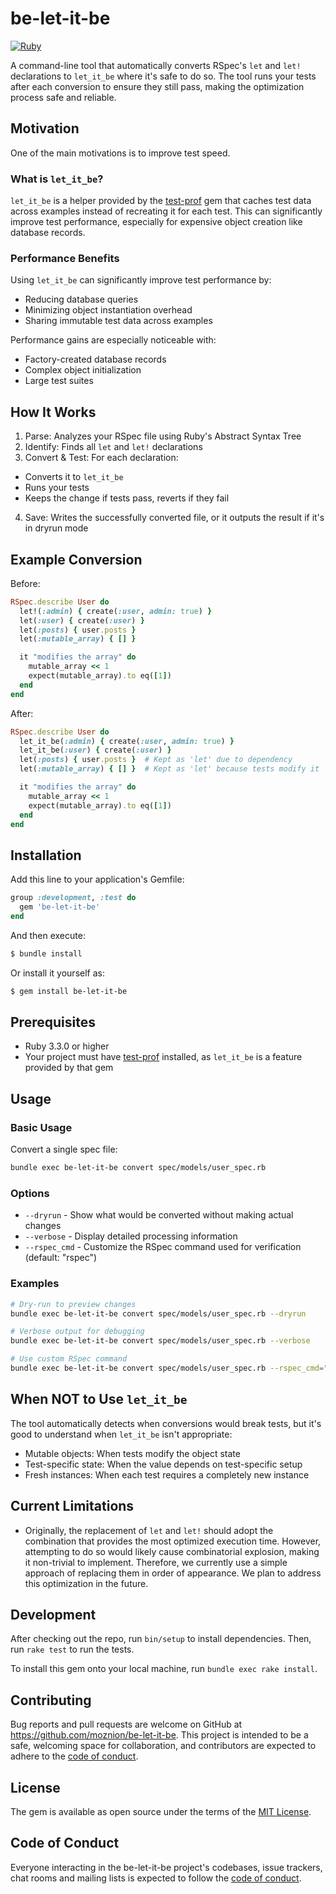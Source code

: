 # be-let-it-be

[![Ruby](https://github.com/moznion/be-let-it-be/actions/workflows/main.yml/badge.svg)](https://github.com/moznion/be-let-it-be/actions/workflows/main.yml)

A command-line tool that automatically converts RSpec's `let` and `let!` declarations to `let_it_be` where it's safe to do so. The tool runs your tests after each conversion to ensure they still pass, making the optimization process safe and reliable.

## Motivation

One of the main motivations is to improve test speed.

### What is `let_it_be`?

`let_it_be` is a helper provided by the [test-prof](https://github.com/test-prof/test-prof) gem that caches test data across examples instead of recreating it for each test. This can significantly improve test performance, especially for expensive object creation like database records.

### Performance Benefits

Using `let_it_be` can significantly improve test performance by:

- Reducing database queries
- Minimizing object instantiation overhead
- Sharing immutable test data across examples

Performance gains are especially noticeable with:

- Factory-created database records
- Complex object initialization
- Large test suites

## How It Works

1. Parse: Analyzes your RSpec file using Ruby's Abstract Syntax Tree
2. Identify: Finds all `let` and `let!` declarations
3. Convert & Test: For each declaration:
  - Converts it to `let_it_be`
  - Runs your tests
  - Keeps the change if tests pass, reverts if they fail
4. Save: Writes the successfully converted file, or it outputs the result if it's in dryrun mode

## Example Conversion

Before:

```ruby
RSpec.describe User do
  let!(:admin) { create(:user, admin: true) }
  let(:user) { create(:user) }
  let(:posts) { user.posts }
  let(:mutable_array) { [] }

  it "modifies the array" do
    mutable_array << 1
    expect(mutable_array).to eq([1])
  end
end
```

After:

```ruby
RSpec.describe User do
  let_it_be(:admin) { create(:user, admin: true) }
  let_it_be(:user) { create(:user) }
  let(:posts) { user.posts }  # Kept as 'let' due to dependency
  let(:mutable_array) { [] }  # Kept as 'let' because tests modify it

  it "modifies the array" do
    mutable_array << 1
    expect(mutable_array).to eq([1])
  end
end
```

## Installation

Add this line to your application's Gemfile:

```ruby
group :development, :test do
  gem 'be-let-it-be'
end
```

And then execute:

```bash
$ bundle install
```

Or install it yourself as:

```bash
$ gem install be-let-it-be
```

## Prerequisites

- Ruby 3.3.0 or higher
- Your project must have [test-prof](https://github.com/test-prof/test-prof) installed, as `let_it_be` is a feature provided by that gem

## Usage

### Basic Usage

Convert a single spec file:

```bash
bundle exec be-let-it-be convert spec/models/user_spec.rb
```

### Options

- `--dryrun` - Show what would be converted without making actual changes
- `--verbose` - Display detailed processing information
- `--rspec_cmd` - Customize the RSpec command used for verification (default: "rspec")

### Examples

```bash
# Dry-run to preview changes
bundle exec be-let-it-be convert spec/models/user_spec.rb --dryrun

# Verbose output for debugging
bundle exec be-let-it-be convert spec/models/user_spec.rb --verbose

# Use custom RSpec command
bundle exec be-let-it-be convert spec/models/user_spec.rb --rspec_cmd="rspec --format progress"
```

## When NOT to Use `let_it_be`

The tool automatically detects when conversions would break tests, but it's good to understand when `let_it_be` isn't appropriate:

- Mutable objects: When tests modify the object state
- Test-specific state: When the value depends on test-specific setup
- Fresh instances: When each test requires a completely new instance

## Current Limitations

- Originally, the replacement of `let` and `let!` should adopt the combination that provides the most optimized execution time. However, attempting to do so would likely cause combinatorial explosion, making it non-trivial to implement. Therefore, we currently use a simple approach of replacing them in order of appearance. We plan to address this optimization in the future.

## Development

After checking out the repo, run `bin/setup` to install dependencies. Then, run `rake test` to run the tests.

To install this gem onto your local machine, run `bundle exec rake install`.

## Contributing

Bug reports and pull requests are welcome on GitHub at https://github.com/moznion/be-let-it-be. This project is intended to be a safe, welcoming space for collaboration, and contributors are expected to adhere to the [code of conduct](https://github.com/moznion/be-let-it-be/blob/main/CODE_OF_CONDUCT.md).

## License

The gem is available as open source under the terms of the [MIT License](https://opensource.org/licenses/MIT).

## Code of Conduct

Everyone interacting in the be-let-it-be project's codebases, issue trackers, chat rooms and mailing lists is expected to follow the [code of conduct](https://github.com/moznion/be-let-it-be/blob/main/CODE_OF_CONDUCT.md).

